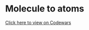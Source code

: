 # Molecule to atoms
[Click here to view on Codewars](https://codewars.com/kata/52f831fa9d332c6591000511)